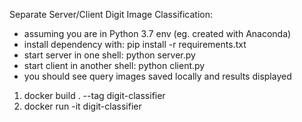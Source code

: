 Separate Server/Client Digit Image Classification:
- assuming you are in Python 3.7 env (eg. created with Anaconda)
- install dependency with: pip install -r requirements.txt 
- start server in one shell: python server.py
- start client in another shell: python client.py
- you should see query images saved locally and results displayed 

1. docker build . --tag digit-classifier
2. docker run -it digit-classifier
